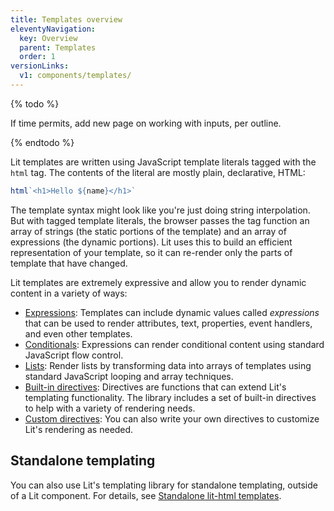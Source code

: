 ```yaml
---
title: Templates overview
eleventyNavigation:
  key: Overview
  parent: Templates
  order: 1
versionLinks:
  v1: components/templates/
---
```


{% todo %}

If time permits, add new page on working with inputs, per outline.

{% endtodo %}

Lit templates are written using JavaScript template literals tagged with the `html` tag. The contents of the literal are mostly plain, declarative, HTML:

```js
html`<h1>Hello ${name}</h1>`
```

The template syntax might look like you're just doing string interpolation. But with tagged template literals, the browser passes the tag function an array of strings (the static portions of the template) and an array of expressions (the dynamic portions). Lit uses this to build an efficient representation of your template, so it can re-render only the parts of template that have changed.

Lit templates are extremely expressive and allow you to render dynamic content in a variety of ways:

 - [Expressions](/docs/v2/templates/expressions/): Templates can include dynamic values called *expressions* that can be used to render attributes, text, properties, event handlers, and even other templates.
 - [Conditionals](/docs/v2/templates/conditionals/): Expressions can render conditional content using standard JavaScript flow control.
 - [Lists](/docs/v2/templates/lists/): Render lists by transforming data into arrays of templates using standard JavaScript looping and array techniques.
 - [Built-in directives](/docs/v2/templates/directives/): Directives are functions that can extend Lit's templating functionality. The library includes a set of built-in directives to help with a variety of rendering needs.
 - [Custom directives](/docs/v2/templates/custom-directives/): You can also write your own directives to customize Lit's rendering as needed.

## Standalone templating

You can also use Lit's templating library for standalone templating, outside of a Lit component. For details, see [Standalone lit-html templates](/docs/v2/libraries/standalone-templates).
